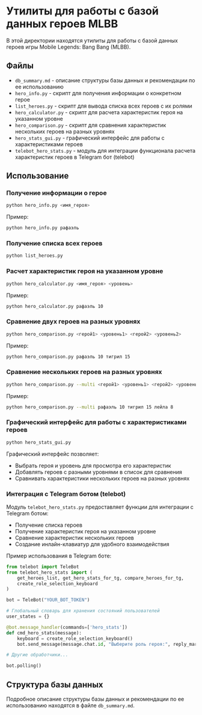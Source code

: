 # Утилиты для работы с базой данных героев MLBB

В этой директории находятся утилиты для работы с базой данных героев игры Mobile Legends: Bang Bang (MLBB).

## Файлы

- `db_summary.md` - описание структуры базы данных и рекомендации по ее использованию
- `hero_info.py` - скрипт для получения информации о конкретном герое
- `list_heroes.py` - скрипт для вывода списка всех героев с их ролями
- `hero_calculator.py` - скрипт для расчета характеристик героя на указанном уровне
- `hero_comparison.py` - скрипт для сравнения характеристик нескольких героев на разных уровнях
- `hero_stats_gui.py` - графический интерфейс для работы с характеристиками героев
- `telebot_hero_stats.py` - модуль для интеграции функционала расчета характеристик героев в Telegram бот (telebot)

## Использование

### Получение информации о герое

```bash
python hero_info.py <имя_героя>
```

Пример:
```bash
python hero_info.py рафаэль
```

### Получение списка всех героев

```bash
python list_heroes.py
```

### Расчет характеристик героя на указанном уровне

```bash
python hero_calculator.py <имя_героя> <уровень>
```

Пример:
```bash
python hero_calculator.py рафаэль 10
```

### Сравнение двух героев на разных уровнях

```bash
python hero_comparison.py <герой1> <уровень1> <герой2> <уровень2>
```

Пример:
```bash
python hero_comparison.py рафаэль 10 тигрил 15
```

### Сравнение нескольких героев на разных уровнях

```bash
python hero_comparison.py --multi <герой1> <уровень1> <герой2> <уровень2> [<герой3> <уровень3> ...]
```

Пример:
```bash
python hero_comparison.py --multi рафаэль 10 тигрил 15 лейла 8
```

### Графический интерфейс для работы с характеристиками героев

```bash
python hero_stats_gui.py
```

Графический интерфейс позволяет:
- Выбрать героя и уровень для просмотра его характеристик
- Добавлять героев с разными уровнями в список для сравнения
- Сравнивать характеристики нескольких героев на разных уровнях

### Интеграция с Telegram ботом (telebot)

Модуль `telebot_hero_stats.py` предоставляет функции для интеграции с Telegram ботом:

- Получение списка героев
- Получение характеристик героя на указанном уровне
- Сравнение характеристик нескольких героев
- Создание инлайн-клавиатур для удобного взаимодействия

Пример использования в Telegram боте:

```python
from telebot import TeleBot
from telebot_hero_stats import (
    get_heroes_list, get_hero_stats_for_tg, compare_heroes_for_tg,
    create_role_selection_keyboard
)

bot = TeleBot("YOUR_BOT_TOKEN")

# Глобальный словарь для хранения состояний пользователей
user_states = {}

@bot.message_handler(commands=['hero_stats'])
def cmd_hero_stats(message):
    keyboard = create_role_selection_keyboard()
    bot.send_message(message.chat.id, "Выберите роль героя:", reply_markup=keyboard)

# Другие обработчики...

bot.polling()
```

## Структура базы данных

Подробное описание структуры базы данных и рекомендации по ее использованию находятся в файле `db_summary.md`. 